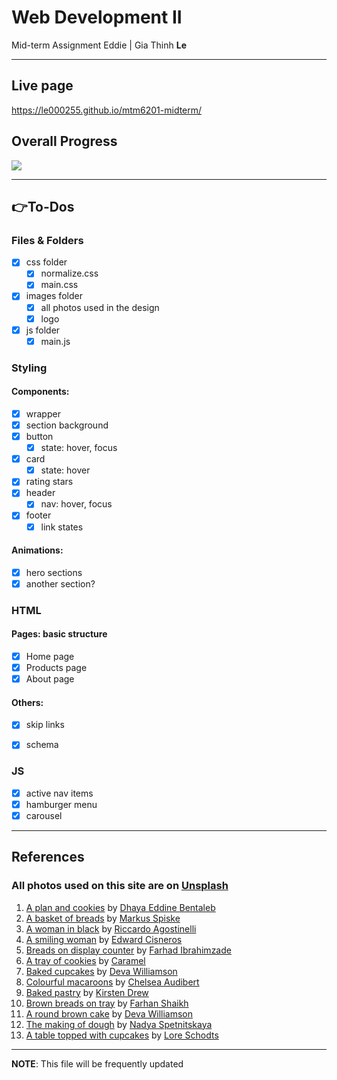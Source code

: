 # Web Development II

Mid-term Assignment
Eddie | Gia Thinh **Le**

---
## Live page
https://le000255.github.io/mtm6201-midterm/

## Overall Progress

![](https://geps.dev/progress/100)

---

## :point_right:To-Dos

### Files & Folders

- [x] css folder
  - [x] normalize.css
  - [x] main.css
- [x] images folder
  - [x] all photos used in the design
  - [x] logo
- [x] js folder
  - [x] main.js

### Styling

#### Components:

- [x] wrapper
- [x] section background
- [x] button
  - [x] state: hover, focus
- [x] card
  - [x] state: hover
- [x] rating stars
- [x] header
  - [x] nav: hover, focus
- [x] footer
  - [x] link states

#### Animations:

- [x] hero sections
- [x] another section?

### HTML

#### Pages: basic structure

- [x] Home page
- [x] Products page
- [x] About page

#### Others:

- [x] skip links
- [x] schema


### JS

- [x] active nav items
- [x] hamburger menu
- [x] carousel

---

## References

### All photos used on this site are on [Unsplash](https://unsplash.com)

1. [A plan and cookies](https://unsplash.com/photos/four-chocolate-cupcakes-1enpRvltI_k) by [Dhaya Eddine Bentaleb](https://unsplash.com/@dhayaeddinebentaleb)
2. [A basket of breads](https://unsplash.com/photos/baked-bread-on-brown-wicker-bowl-q0UBzw-FKE4) by [Markus Spiske](https://unsplash.com/@markusspiske)
3. [A woman in black](https://unsplash.com/photos/woman-in-black-long-sleeve-dress-standing-beside-white-railings-near-body-of-water-during-daytime-ZrjwI-7xlJk) by [Riccardo Agostinelli](https://unsplash.com/@riccardoagostinelli)
4. [A smiling woman](https://unsplash.com/photos/smiling-woman-in-shallow-focus-photography-_H6wpor9mjs) by [Edward Cisneros](https://unsplash.com/@everythingcaptured)
5. [Breads on display counter](https://unsplash.com/photos/brown-bread-on-clear-glass-display-counter-I0Vb0DejVZ0) by [Farhad Ibrahimzade](https://unsplash.com/@ferhadd)
6. [A tray of cookies](https://unsplash.com/photos/a-tray-of-cookies-with-yellow-stars-on-them-a-WtnXm8uSM) by [Caramel](https://unsplash.com/@caramelconsulting)
7. [Baked cupcakes](https://unsplash.com/photos/baked-cupcake-S2jw81lfrG0) by [Deva Williamson](https://unsplash.com/@biglaughkitchen)
8. [Colourful macaroons](https://unsplash.com/photos/french-macaroons-with-different-colors-hV1gChgMa-k) by [Chelsea Audibert](https://unsplash.com/@chelseaaudibert)
9. [Baked pastry](https://unsplash.com/photos/baked-pastry-on-bowl-n49BjsFf5dI) by [Kirsten Drew](https://unsplash.com/@k_drew)
10. [Brown breads on tray](https://unsplash.com/photos/brown-bread-on-black-tray-rVOIf6tc5DU) by [Farhan Shaikh](https://unsplash.com/@thesliceofliving)
11. [A round brown cake](https://unsplash.com/photos/round-brown-cake-bLnJi-GKwhw) by [Deva Williamson](https://unsplash.com/@biglaughkitchen)
12. [The making of dough](https://unsplash.com/photos/person-making-dough-beside-brown-wooden-rolling-pin-tOYiQxF9-Ys) by [Nadya Spetnitskaya](https://unsplash.com/@kiboka)
13. [A table topped with cupcakes](https://unsplash.com/photos/a-table-topped-with-cupcakes-covered-in-frosting-FIxdY7jOBus) by [Lore Schodts](https://unsplash.com/@lore_schodts)

---

**NOTE**: This file will be frequently updated
